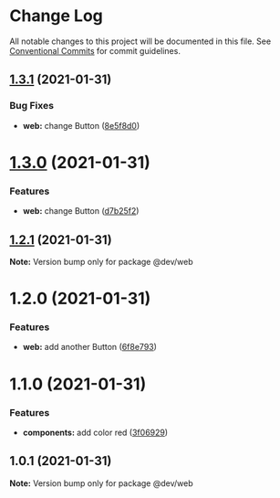 # Change Log

All notable changes to this project will be documented in this file.
See [Conventional Commits](https://conventionalcommits.org) for commit guidelines.

## [1.3.1](https://github.com/zimekk/style/compare/@dev/web@1.3.0...@dev/web@1.3.1) (2021-01-31)


### Bug Fixes

* **web:** change Button ([8e5f8d0](https://github.com/zimekk/style/commit/8e5f8d0cc54e5599cdcc2a3986bc59c3bcea4051))





# [1.3.0](https://github.com/zimekk/style/compare/@dev/web@1.2.1...@dev/web@1.3.0) (2021-01-31)


### Features

* **web:** change Button ([d7b25f2](https://github.com/zimekk/style/commit/d7b25f2e1a7d53c8c581a51ab00bd1b8b40cf12b))





## [1.2.1](https://github.com/zimekk/style/compare/@dev/web@1.2.0...@dev/web@1.2.1) (2021-01-31)

**Note:** Version bump only for package @dev/web





# 1.2.0 (2021-01-31)


### Features

* **web:** add another Button ([6f8e793](https://github.com/zimekk/style/commit/6f8e793a8afd935b6bfa523867ce9a8d64863dd2))





# 1.1.0 (2021-01-31)


### Features

* **components:** add color red ([3f06929](https://github.com/zimekk/style/commit/3f06929c5991988b984178834fde4d843825f0b2))





## 1.0.1 (2021-01-31)

**Note:** Version bump only for package @dev/web
